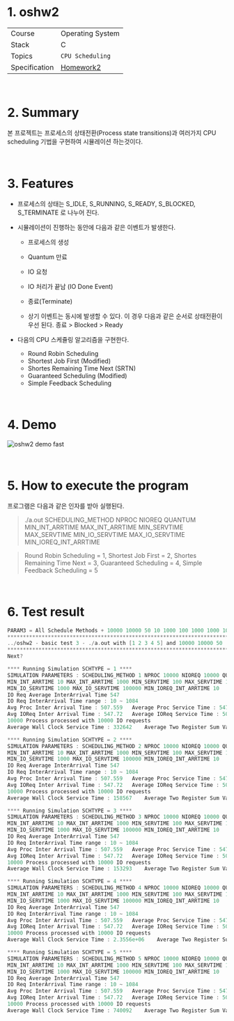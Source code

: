 # 1. oshw2

|                 |                                                              |
| --------------- | ------------------------------------------------------------ |
| Course | Operating System |
| Stack           | C                                                            |
| Topics          | `CPU Scheduling` |
| Specification | [Homework2](https://github.com/24siefil/Computer_Science/blob/main/OS/oshw2/specification/Homework2.pdf) |

<br/>

# 2. Summary

본 프로젝트는 프로세스의 상태전환(Process state transitions)과 여러가지 CPU scheduling 기법을 구현하여 시뮬레이션 하는것이다.

<br/>

# 3. Features

* 프로세스의 상태는 S_IDLE, S_RUNNING, S_READY, S_BLOCKED, S_TERMINATE 로 나누어 진다. 

* 시뮬레이션이 진행하는 동안에 다음과 같은 이벤트가 발생한다.

  * 프로세스의 생성

  * Quantum 만료

  * IO 요청

  * IO 처리가 끝남 (IO Done Event)

  * 종료(Terminate)

  * 상기 이벤트는 동시에 발생할 수 있다. 이 경우 다음과 같은 순서로 상태전환이 우선 된다. 종료 > Blocked > Ready

* 다음의 CPU 스케쥴링 알고리즘을 구현한다.

  * Round Robin Scheduling
  * Shortest Job First (Modified)
  * Shortes Remaining Time Next (SRTN)
  * Guaranteed Scheduling (Modified)
  * Simple Feedback Scheduling

<br/>

# 4. Demo

![oshw2 demo fast](https://user-images.githubusercontent.com/83692797/138303940-e574ef64-331a-4908-9a7c-48c8a7857ae1.gif)

<br/>

# 5. How to execute the program

프로그램은 다음과 같은 인자를 받아 실행된다.

> ./a.out SCHEDULING_METHOD NPROC NIOREQ QUANTUM MIN_INT_ARRTIME MAX_INT_ARRTIME MIN_SERVTIME MAX_SERVTIME MIN_IO_SERVTIME MAX_IO_SERVTIME MIN_IOREQ_INT_ARRTIME

> Round Robin Scheduling = 1, Shortest Job First = 2, Shortes Remaining Time Next = 3, Guaranteed Scheduling = 4, Simple Feedback Scheduling = 5


<br/>

# 6. Test result

```c
PARAM3 = All Schedule Methods + 10000 10000 50 10 1000 100 1000 1000 100000 10
***************************************************************************
../oshw2 - basic test 3 - ./a.out with [1 2 3 4 5] and 10000 10000 50   10 1000   100 1000   1000 100000  10
***************************************************************************
Next?

**** Running Simulation SCHTYPE = 1 ****
SIMULATION PARAMETERS : SCHEDULING_METHOD 1 NPROC 10000 NIOREQ 10000 QUANTUM 50
MIN_INT_ARRTIME 10 MAX_INT_ARRTIME 1000 MIN_SERVTIME 100 MAX_SERVTIME 1000
MIN_IO_SERVTIME 1000 MAX_IO_SERVTIME 100000 MIN_IOREQ_INT_ARRTIME 10
IO Req Average InterArrival Time 547
IO Req InterArrival Time range : 10 ~ 1084
Avg Proc Inter Arrival Time : 507.559 	Average Proc Service Time : 547.798
Avg IOReq Inter Arrival Time : 547.72 	Average IOReq Service Time : 50696
10000 Process processed with 10000 IO requests
Average Wall Clock Service Time : 332642 	Average Two Register Sum Value 5.48581e+06

**** Running Simulation SCHTYPE = 2 ****
SIMULATION PARAMETERS : SCHEDULING_METHOD 2 NPROC 10000 NIOREQ 10000 QUANTUM 50
MIN_INT_ARRTIME 10 MAX_INT_ARRTIME 1000 MIN_SERVTIME 100 MAX_SERVTIME 1000
MIN_IO_SERVTIME 1000 MAX_IO_SERVTIME 100000 MIN_IOREQ_INT_ARRTIME 10
IO Req Average InterArrival Time 547
IO Req InterArrival Time range : 10 ~ 1084
Avg Proc Inter Arrival Time : 507.559 	Average Proc Service Time : 547.798
Avg IOReq Inter Arrival Time : 547.72 	Average IOReq Service Time : 50696
10000 Process processed with 10000 IO requests
Average Wall Clock Service Time : 158567 	Average Two Register Sum Value 5.48581e+06

**** Running Simulation SCHTYPE = 3 ****
SIMULATION PARAMETERS : SCHEDULING_METHOD 3 NPROC 10000 NIOREQ 10000 QUANTUM 50
MIN_INT_ARRTIME 10 MAX_INT_ARRTIME 1000 MIN_SERVTIME 100 MAX_SERVTIME 1000
MIN_IO_SERVTIME 1000 MAX_IO_SERVTIME 100000 MIN_IOREQ_INT_ARRTIME 10
IO Req Average InterArrival Time 547
IO Req InterArrival Time range : 10 ~ 1084
Avg Proc Inter Arrival Time : 507.559 	Average Proc Service Time : 547.798
Avg IOReq Inter Arrival Time : 547.72 	Average IOReq Service Time : 50696
10000 Process processed with 10000 IO requests
Average Wall Clock Service Time : 153293 	Average Two Register Sum Value 5.48581e+06

**** Running Simulation SCHTYPE = 4 ****
SIMULATION PARAMETERS : SCHEDULING_METHOD 4 NPROC 10000 NIOREQ 10000 QUANTUM 50
MIN_INT_ARRTIME 10 MAX_INT_ARRTIME 1000 MIN_SERVTIME 100 MAX_SERVTIME 1000
MIN_IO_SERVTIME 1000 MAX_IO_SERVTIME 100000 MIN_IOREQ_INT_ARRTIME 10
IO Req Average InterArrival Time 547
IO Req InterArrival Time range : 10 ~ 1084
Avg Proc Inter Arrival Time : 507.559 	Average Proc Service Time : 547.798
Avg IOReq Inter Arrival Time : 547.72 	Average IOReq Service Time : 50696
10000 Process processed with 10000 IO requests
Average Wall Clock Service Time : 2.3556e+06 	Average Two Register Sum Value 5.48581e+06

**** Running Simulation SCHTYPE = 5 ****
SIMULATION PARAMETERS : SCHEDULING_METHOD 5 NPROC 10000 NIOREQ 10000 QUANTUM 50
MIN_INT_ARRTIME 10 MAX_INT_ARRTIME 1000 MIN_SERVTIME 100 MAX_SERVTIME 1000
MIN_IO_SERVTIME 1000 MAX_IO_SERVTIME 100000 MIN_IOREQ_INT_ARRTIME 10
IO Req Average InterArrival Time 547
IO Req InterArrival Time range : 10 ~ 1084
Avg Proc Inter Arrival Time : 507.559 	Average Proc Service Time : 547.798
Avg IOReq Inter Arrival Time : 547.72 	Average IOReq Service Time : 50696
10000 Process processed with 10000 IO requests
Average Wall Clock Service Time : 740092 	Average Two Register Sum Value 5.48581e+06
```
